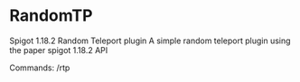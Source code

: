 # RandomTP
Spigot 1.18.2 Random Teleport plugin
A simple random teleport plugin using the paper spigot 1.18.2 API 

Commands: /rtp
